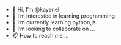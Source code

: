 - 👋 Hi, I’m @kayenel
- 👀 I’m interested in learning programming
- 🌱 I’m currently learning python,js.
- 💞️ I’m looking to collaborate on ...
- 📫 How to reach me ...

<!---
kayenel/kayenel is a ✨ special ✨ repository because its `README.md` (this file) appears on your GitHub profile.
You can click the Preview link to take a look at your changes.
--->
